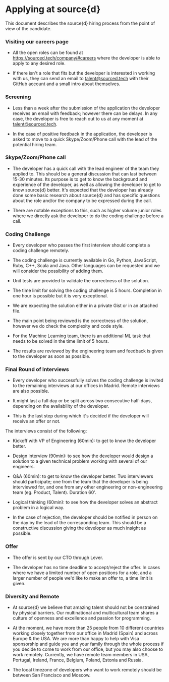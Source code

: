 # Applying at source{d}

This document describes the source{d} hiring process from the point of view of the candidate.

### Visiting our careers page

- All the open roles can be found at https://sourced.tech/company/#careers where the developer is able to apply to any desired role.

- If there isn't a role that fits but the developer is interested in working with us, they can send an email to talent@sourced.tech with their GitHub account and a small intro about themselves.

### Screening

- Less than a week after the submission of the application the developer receives an email with feedback; however there can be delays. In any case, the developer is free to reach out to us at any moment at talent@sourced.tech.

- In the case of positive feedback in the application, the developer is asked to move to a quick Skype/Zoom/Phone call with the lead of the potential hiring team.

### Skype/Zoom/Phone call

- The developer has a quick call with the lead engineer of the team they applied to. This should be a general discussion that can last between 15-30 minutes. Its purpose is to get to know the background and experience of the developer, as well as allowing the developer to get to know source{d} better. It's expected that the developer has already done some basic research about source{d} and has specific questions about the role and/or the company to be expressed during the call. 

- There are notable exceptions to this, such as higher volume junior roles where we directly ask the developer to do the coding challenge before a call.

### Coding Challenge

- Every developer who passes the first interview should complete a coding challenge remotely.

- The coding challenge is currently available in Go, Python, JavaScript, Ruby, C++, Scala and Java. Other languages can be requested and we will consider the possibility of adding them.

- Unit tests are provided to validate the correctness of the solution.

- The time limit for solving the coding challenge is 5 hours. Completion in one hour is possible but it is very exceptional.

- We are expecting the solution either in a private Gist or in an attached file.

- The main point being reviewed is the correctness of the solution, however we do check the complexity and code style.

- For the Machine Learning team, there is an additional ML task that needs to be solved in the time limit of 5 hours. 

- The results are reviewed by the engineering team and feedback is given to the developer as soon as possible.

### Final Round of Interviews

- Every developer who successfully solves the coding challenge is invited to the remaining interviews at our offices in Madrid. Remote interviews are also possible.

- It might last a full day or be split across two consecutive half-days, depending on the availability of the developer.

- This is the last step during which it's decided if the developer will receive an offer or not.

The interviews consist of the following:

- Kickoff with VP of Engineering (60min): to get to know the developer better.

- Design interview (90min): to see how the developer would design a solution to a given technical problem working with several of our engineers.

* Q&A (60min): to get to know the developer better. Two interviewers should participate; one from the team that the developer is being interviewed for, and one from any other engineering or non-engineering team (eg. Product, Talent). Duration 60'.

- Logical thinking (60min): to see how the developer solves an abstract problem in a logical way.

- In the case of rejection, the developer should be notified in person on the day by the lead of the corresponding team. This should be a constructive discussion giving the developer as much insight as possible. 

### Offer

- The offer is sent by our CTO through Lever.

- The developer has no time deadline to accept/reject the offer. In cases where we have a limited number of open positions for a role, and a larger number of people we'd like to make an offer to, a time limit is given.

### Diversity and Remote

- At source{d} we believe that amazing talent should not be constrained by physical barriers. Our multinational and multicultural team shares a culture of openness and excellence and passion for programming.

- At the moment, we have more than 25 people from 10 different countries working closely together from our office in Madrid (Spain) and across Europe & the USA. We are more than happy to help with Visa sponsorship and guide you and your family through the whole process if you decide to come to work from our office, but you may also choose to work remotely. Currently, we have remote team members in USA, Portugal, Ireland, France, Belgium, Poland, Estonia and Russia.

- The local timezone of developers who want to work remotely should be between San Francisco and Moscow.
